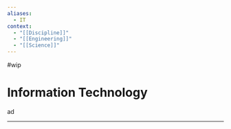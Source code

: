```yaml
---
aliases:
  - IT
context:
  - "[[Discipline]]"
  - "[[Engineering]]"
  - "[[Science]]"
---
```


#wip

# Information Technology

ad

---


